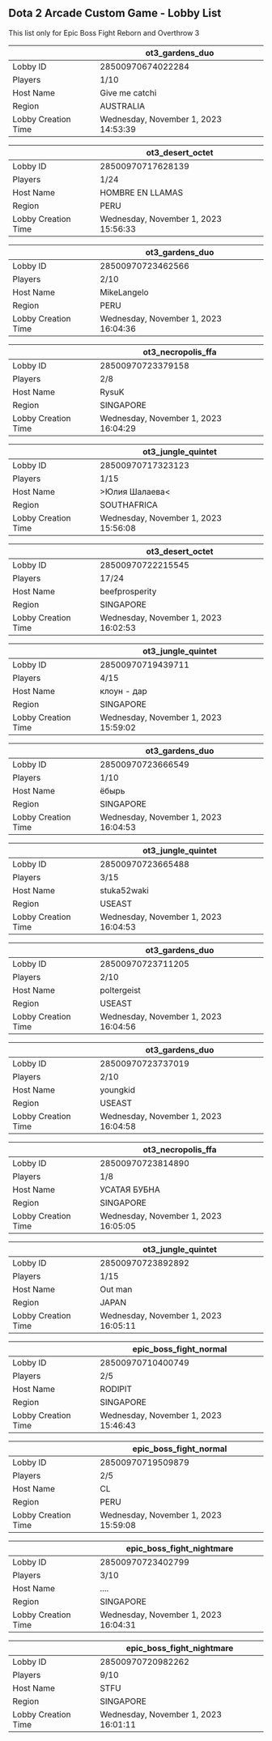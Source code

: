 ## Dota 2 Arcade Custom Game - Lobby List

This list only for Epic Boss Fight Reborn and Overthrow 3

|  | ot3_gardens_duo |
| ------ | ------ |
| Lobby ID | 28500970674022284 |
| Players | 1/10 |
| Host Name | Give me catchi |
| Region | AUSTRALIA |
| Lobby Creation Time | Wednesday, November 1, 2023 14:53:39 |


|  | ot3_desert_octet |
| ------ | ------ |
| Lobby ID | 28500970717628139 |
| Players | 1/24 |
| Host Name | HOMBRE EN LLAMAS |
| Region | PERU |
| Lobby Creation Time | Wednesday, November 1, 2023 15:56:33 |


|  | ot3_gardens_duo |
| ------ | ------ |
| Lobby ID | 28500970723462566 |
| Players | 2/10 |
| Host Name | MikeLangelo |
| Region | PERU |
| Lobby Creation Time | Wednesday, November 1, 2023 16:04:36 |


|  | ot3_necropolis_ffa |
| ------ | ------ |
| Lobby ID | 28500970723379158 |
| Players | 2/8 |
| Host Name | RysuK |
| Region | SINGAPORE |
| Lobby Creation Time | Wednesday, November 1, 2023 16:04:29 |


|  | ot3_jungle_quintet |
| ------ | ------ |
| Lobby ID | 28500970717323123 |
| Players | 1/15 |
| Host Name | >Юлия Шалаева< |
| Region | SOUTHAFRICA |
| Lobby Creation Time | Wednesday, November 1, 2023 15:56:08 |


|  | ot3_desert_octet |
| ------ | ------ |
| Lobby ID | 28500970722215545 |
| Players | 17/24 |
| Host Name | beefprosperity |
| Region | SINGAPORE |
| Lobby Creation Time | Wednesday, November 1, 2023 16:02:53 |


|  | ot3_jungle_quintet |
| ------ | ------ |
| Lobby ID | 28500970719439711 |
| Players | 4/15 |
| Host Name | клоун - дар |
| Region | SINGAPORE |
| Lobby Creation Time | Wednesday, November 1, 2023 15:59:02 |


|  | ot3_gardens_duo |
| ------ | ------ |
| Lobby ID | 28500970723666549 |
| Players | 1/10 |
| Host Name | ёбырь |
| Region | SINGAPORE |
| Lobby Creation Time | Wednesday, November 1, 2023 16:04:53 |


|  | ot3_jungle_quintet |
| ------ | ------ |
| Lobby ID | 28500970723665488 |
| Players | 3/15 |
| Host Name | stuka52waki |
| Region | USEAST |
| Lobby Creation Time | Wednesday, November 1, 2023 16:04:53 |


|  | ot3_gardens_duo |
| ------ | ------ |
| Lobby ID | 28500970723711205 |
| Players | 2/10 |
| Host Name | poltergeist |
| Region | USEAST |
| Lobby Creation Time | Wednesday, November 1, 2023 16:04:56 |


|  | ot3_gardens_duo |
| ------ | ------ |
| Lobby ID | 28500970723737019 |
| Players | 2/10 |
| Host Name | youngkid |
| Region | USEAST |
| Lobby Creation Time | Wednesday, November 1, 2023 16:04:58 |


|  | ot3_necropolis_ffa |
| ------ | ------ |
| Lobby ID | 28500970723814890 |
| Players | 1/8 |
| Host Name | УСАТАЯ БУБНА |
| Region | SINGAPORE |
| Lobby Creation Time | Wednesday, November 1, 2023 16:05:05 |


|  | ot3_jungle_quintet |
| ------ | ------ |
| Lobby ID | 28500970723892892 |
| Players | 1/15 |
| Host Name | Out man |
| Region | JAPAN |
| Lobby Creation Time | Wednesday, November 1, 2023 16:05:11 |


|  | epic_boss_fight_normal |
| ------ | ------ |
| Lobby ID | 28500970710400749 |
| Players | 2/5 |
| Host Name | RODIPIT |
| Region | SINGAPORE |
| Lobby Creation Time | Wednesday, November 1, 2023 15:46:43 |


|  | epic_boss_fight_normal |
| ------ | ------ |
| Lobby ID | 28500970719509879 |
| Players | 2/5 |
| Host Name | CL |
| Region | PERU |
| Lobby Creation Time | Wednesday, November 1, 2023 15:59:08 |


|  | epic_boss_fight_nightmare |
| ------ | ------ |
| Lobby ID | 28500970723402799 |
| Players | 3/10 |
| Host Name | .... |
| Region | SINGAPORE |
| Lobby Creation Time | Wednesday, November 1, 2023 16:04:31 |


|  | epic_boss_fight_nightmare |
| ------ | ------ |
| Lobby ID | 28500970720982262 |
| Players | 9/10 |
| Host Name | STFU |
| Region | SINGAPORE |
| Lobby Creation Time | Wednesday, November 1, 2023 16:01:11 |


